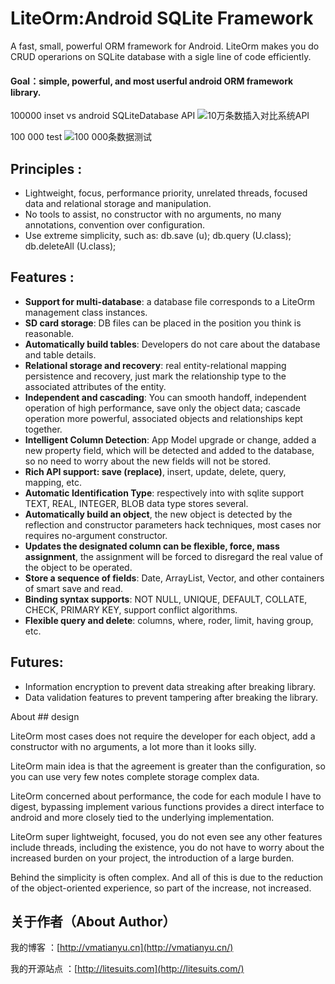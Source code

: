 LiteOrm:Android SQLite Framework
================

A fast, small, powerful ORM framework for Android. LiteOrm makes you do CRUD operarions on SQLite database with a sigle line of code efficiently.

#### Goal：simple, powerful, and most userful android ORM framework library. 


100000 inset vs android SQLiteDatabase API
![10万条数插入对比系统API](http://litesuits.com/imgs/lite-vs-system.png)

100 000 test
![100 000条数据测试](http://litesuits.com/imgs/lite-10w-test.png)

Principles :
---

- Lightweight, focus, performance priority, unrelated threads, focused data and relational storage and manipulation.
- No tools to assist, no constructor with no arguments, no many annotations, convention over configuration.
- Use extreme simplicity, such as: db.save (u); db.query (U.class); db.deleteAll (U.class);

Features :
---

- **Support for multi-database**: a database file corresponds to a LiteOrm management class instances.
- **SD card storage**: DB files can be placed in the position you think is reasonable.
- **Automatically build tables**: Developers do not care about the database and table details.
- **Relational storage and recovery**: real entity-relational mapping persistence and recovery, just mark the relationship type to the associated attributes of the entity.
- **Independent and cascading**: You can smooth handoff, independent operation of high performance, save only the object data; cascade operation more powerful, associated objects and relationships kept together.
- **Intelligent Column Detection**: App Model upgrade or change, added a new property field, which will be detected and added to the database, so no need to worry about the new fields will not be stored.
- **Rich API support: save (replace)**, insert, update, delete, query, mapping, etc.
- **Automatic Identification Type**: respectively into with sqlite support TEXT, REAL, INTEGER, BLOB data type stores several.
- **Automatically build an object**, the new object is detected by the reflection and constructor parameters hack techniques, most cases nor requires no-argument constructor.
- **Updates the designated column can be flexible, force, mass assignment**, the assignment will be forced to disregard the real value of the object to be operated.
- **Store a sequence of fields**: Date, ArrayList, Vector, and other containers of smart save and read.
- **Binding syntax supports**: NOT NULL, UNIQUE, DEFAULT, COLLATE, CHECK, PRIMARY KEY, support conflict algorithms.
- **Flexible query and delete**: columns, where, roder, limit, having group, etc.

Futures:
---

- Information encryption to prevent data streaking after breaking library.
- Data validation features to prevent tampering after breaking the library.


About ## design

LiteOrm most cases does not require the developer for each object, add a constructor with no arguments, a lot more than it looks silly.

LiteOrm main idea is that the agreement is greater than the configuration, so you can use very few notes complete storage complex data.

LiteOrm concerned about performance, the code for each module I have to digest, bypassing implement various functions provides a direct interface to android and more closely tied to the underlying implementation.

LiteOrm super lightweight, focused, you do not even see any other features include threads, including the existence, you do not have to worry about the increased burden on your project, the introduction of a large burden.

Behind the simplicity is often complex. And all of this is due to the reduction of the object-oriented experience, so part of the increase, not increased.

关于作者（About Author）
-----
我的博客 ：[http://vmatianyu.cn](http://vmatianyu.cn/)

我的开源站点 ：[http://litesuits.com](http://litesuits.com/)
